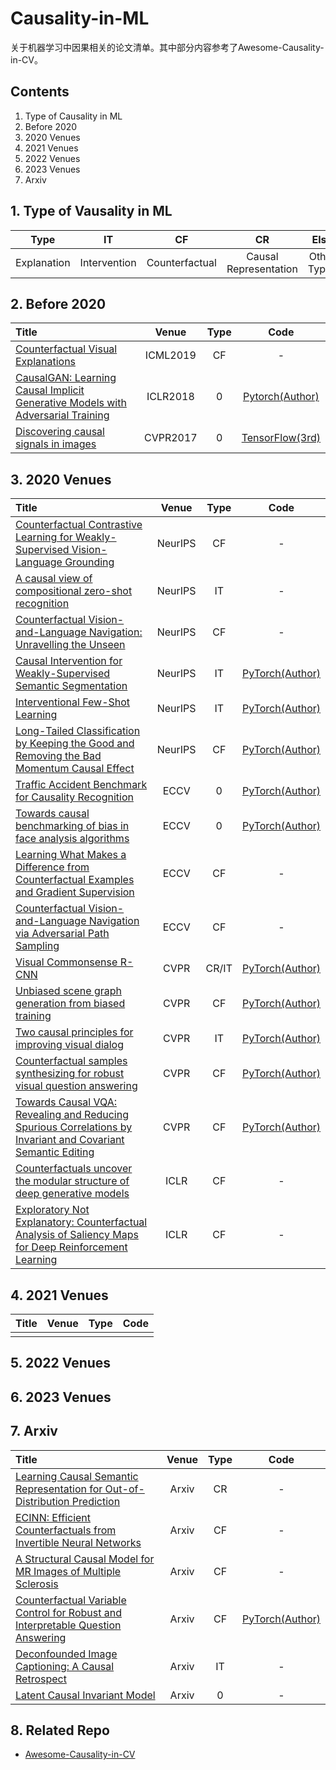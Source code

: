 # Causality-in-ML

关于机器学习中因果相关的论文清单。其中部分内容参考了Awesome-Causality-in-CV。


## Contents
1. Type of Causality in ML
2. Before 2020
3. 2020 Venues
4. 2021 Venues
5. 2022 Venues
6. 2023 Venues
7. Arxiv

## 1. Type of Vausality in ML

| Type | IT | CF | CR | Else|
| :---: | :---: | :---: | :---: | :---: |
| Explanation | Intervention | Counterfactual | Causal Representation | Other Types |

## 2. Before 2020

| Title | Venue | Type | Code |
| :--- | :---: | :---: | :---: |
| [Counterfactual Visual Explanations](https://arxiv.org/abs/1904.07451) | ICML2019 | CF | - |
| [CausalGAN: Learning Causal Implicit Generative Models with Adversarial Training](https://arxiv.org/abs/1912.07538) | ICLR2018 | 0 | [Pytorch(Author)](https://github.com/mkocaoglu/CausalGAN) |
| [Discovering causal signals in images](https://openaccess.thecvf.com/content_cvpr_2017/papers/Lopez-Paz_Discovering_Causal_Signals_CVPR_2017_paper.pdf) | CVPR2017 | 0 | [TensorFlow(3rd)](https://github.com/kyrs/NCC-experiments) | 




## 3. 2020 Venues

| Title | Venue | Type | Code |
| :--- | :---: | :---: | :---: |
| [Counterfactual Contrastive Learning for Weakly-Supervised Vision-Language Grounding](https://papers.nips.cc/paper/2020/file/d27b95cac4c27feb850aaa4070cc4675-Paper.pdf) | NeurIPS | CF | - |
| [A causal view of compositional zero-shot recognition](https://arxiv.org/abs/2006.14610) | NeurIPS | IT | - |
| [Counterfactual Vision-and-Language Navigation: Unravelling the Unseen](https://papers.nips.cc/paper/2020/hash/39016cfe079db1bfb359ca72fcba3fd8-Abstract.html) | NeurIPS | CF | - |
| [Causal Intervention for Weakly-Supervised Semantic Segmentation](https://arxiv.org/abs/2009.12547) | NeurIPS | IT | [PyTorch(Author)](https://github.com/ZHANGDONG-NJUST/CONTA) |
| [Interventional Few-Shot Learning](http://arxiv.org/abs/2009.13000) | NeurIPS | IT | [PyTorch(Author)](https://github.com/yue-zhongqi/ifsl) |
| [Long-Tailed Classification by Keeping the Good and Removing the Bad Momentum Causal Effect](https://arxiv.org/abs/2009.12991) | NeurIPS | CF | [PyTorch(Author)](https://github.com/KaihuaTang/Long-Tailed-Recognition.pytorch) |
| [Traffic Accident Benchmark for Causality Recognition](https://arxiv.org/abs/1911.07308) | ECCV | 0 | [PyTorch(Author)](https://github.com/tackgeun/CausalityInTrafficAccident) |
| [Towards causal benchmarking of bias in face analysis algorithms](https://arxiv.org/abs/2007.06570) | ECCV | 0 | [PyTorch(Author)](https://github.com/balakg/transects-eccv2020) |
| [Learning What Makes a Difference from Counterfactual Examples and Gradient Supervision](https://arxiv.org/abs/2004.09034) | ECCV | CF | - |
| [Counterfactual Vision-and-Language Navigation via Adversarial Path Sampling](https://arxiv.org/abs/1911.07308) | ECCV | CF | - |
| [Visual Commonsense R-CNN](https://arxiv.org/abs/2002.12204) | CVPR | CR/IT | [PyTorch(Author)](https://github.com/Wangt-CN/VC-R-CNN) |
| [Unbiased scene graph generation from biased training](https://arxiv.org/abs/2002.11949) | CVPR | CF | [PyTorch(Author)](https://github.com/KaihuaTang/Scene-Graph-Benchmark.pytorch) |
| [Two causal principles for improving visual dialog](https://arxiv.org/abs/1911.10496) | CVPR | IT | [PyTorch(Author)](https://github.com/simpleshinobu/visdial-principles) |
| [Counterfactual samples synthesizing for robust visual question answering](https://openaccess.thecvf.com/content_CVPR_2020/papers/Chen_Counterfactual_Samples_Synthesizing_for_Robust_Visual_Question_Answering_CVPR_2020_paper.pdf) | CVPR | CF | [PyTorch(Author)](https://github.com/yanxinzju/CSS-VQA) |
| [Towards Causal VQA: Revealing and Reducing Spurious Correlations by Invariant and Covariant Semantic Editing](https://arxiv.org/abs/1912.07538) | CVPR | CF | [PyTorch(Author)](https://github.com/AgarwalVedika/CausalVQA) |
| [Counterfactuals uncover the modular structure of deep generative models](https://arxiv.org/abs/1912.07538) | ICLR | CF | - |
| [Exploratory Not Explanatory: Counterfactual Analysis of Saliency Maps for Deep Reinforcement Learning](https://arxiv.org/abs/1912.05743) | ICLR | CF | - |



## 4. 2021 Venues

| Title | Venue | Type | Code |
| :--- | :---: | :---: | :---: |
| []() |  |  | []() |

## 5. 2022 Venues

## 6. 2023 Venues


## 7. Arxiv

| Title | Venue | Type | Code |
| :--- | :---: | :---: | :---: |
| [Learning Causal Semantic Representation for Out-of-Distribution Prediction](https://arxiv.org/abs/2011.01681) | Arxiv | CR | - |
| [ECINN: Efficient Counterfactuals from Invertible Neural Networks](https://arxiv.org/abs/2103.13701) | Arxiv | CF | - |
| [A Structural Causal Model for MR Images of Multiple Sclerosis](https://arxiv.org/abs/2103.03158) | Arxiv | CF | - |
| [Counterfactual Variable Control for Robust and Interpretable Question Answering](https://arxiv.org/abs/2010.05581) | Arxiv | CF | [PyTorch(Author)](https://github.com/PluviophileYU/CVC-QA) |
| [Deconfounded Image Captioning: A Causal Retrospect](https://arxiv.org/abs/2003.03923) | Arxiv | IT | - |
| [Latent Causal Invariant Model](https://arxiv.org/abs/2011.02203) | Arxiv | 0 | - |


## 8. Related Repo

- [Awesome-Causality-in-CV](https://github.com/Wangt-CN/Awesome-Causality-in-CV)
